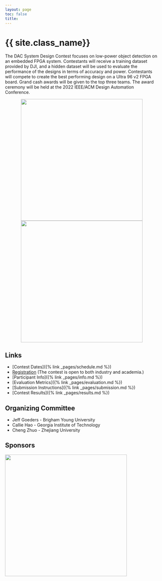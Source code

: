 ```yaml
---
layout: page
toc: false
title: 
---
```


#  {{ site.class_name}}

The DAC System Design Contest focuses on low-power object detection on an embedded FPGA system. Contestants will receive a training dataset provided by DJI, and a hidden dataset will be used to evaluate the performance of the designs in terms of accuracy and power. Contestants will compete to create the best performing design on a Ultra 96 v2 FPGA board. Grand cash awards will be given to the top three teams. The award ceremony will be held at the 2022 IEEE/ACM Design Automation Conference.


<p align="middle">
    <img src="{% link media/object_detection_example.png %}" width="400" class="center">
    <img src="{% link media/ultra96.png %}" width="400" class="center">
</p>


## Links

  * [Contest Dates]({% link _pages/schedule.md %})
  * [Registration](https://docs.google.com/forms/d/e/1FAIpQLSdR_B5BpST4Y49ZJmp2Dbjb4mZJ_PC3l9bpBY8yWXB4egV-jw/viewform?usp=sf_link) (The contest is open to both industry and academia.)
  * [Participant Info]({% link _pages/info.md %})
  * [Evaluation Metrics]({% link _pages/evaluation.md %})
  * [Submission Instructions]({% link _pages/submission.md %})
  * [Contest Results]({% link _pages/results.md %})


## Organizing Committee
  * Jeff Goeders - Brigham Young University
  * Callie Hao - Georgia Institute of Technology
  * Cheng Zhuo - Zhejiang University

## Sponsors

<img src="{% link media/AMD_Xilinx_logo.svg.png %}" width="400">